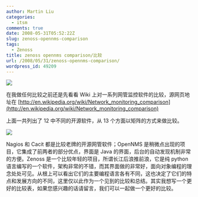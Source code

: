 ```yaml
---
author: Martin Liu
categories:
  - itsm
comments: true
date: 2008-05-31T05:52:22Z
slug: zenoss-opennms-comparison
tags:
  - Zenoss
title: zenoss opennms comparison/比较
url: /2008/05/31/zenoss-opennms-comparison/
wordpress_id: 49209
---
```


![](http://mediasrc.zenoss.com/designimages/logo_ZEN_no_tagline.gif)

在我做任何比较之前还是先看看 Wiki 上对一系列网管监控软件的比较，源网页地址在 [http://en.wikipedia.org/wiki/Network_monitoring_comparison](http://en.wikipedia.org/wiki/Network_monitoring_comparison)

上面一共列出了 12 中不同的开源软件，从 13 个方面以矩阵的方式来做比较。

[![](http://www.martinliu.cn/wp-content/uploads/2008/05/monitoring.jpg)](http://www.martinliu.cn/wp-content/uploads/2008/05/monitoring.jpg)

Nagios 和 Cacit 都是比较老牌的开源网管软件；OpenNMS 是稍微点出现的项目，它集成了前两者的部分优点，界面是 Java 的界面，后台的自动发现机制非常的方便。Zenoss 是一个比较年轻的项目，所谓长江后浪推前浪，它是纯 python 语言编写的一个软件，架构非常的不错，而其界面做的非常好，面向对象编程的理念处处可见。从根上可以看出它们的主要编程语言各有不同，这也决定了它们的特点和发展方向的不同，这里仅以此作为一个见到的比较和总结。其实我想写一个更好的比较表，如果您感兴趣的话请留言，我们可以一起做一个更好的比较。
